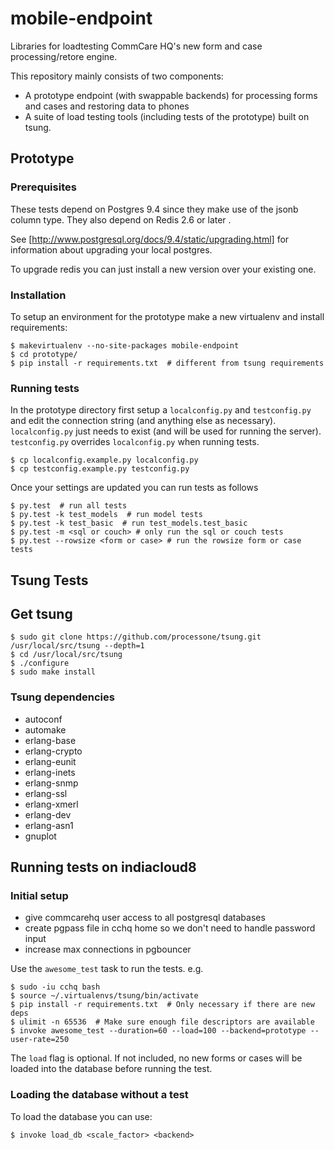 # mobile-endpoint

Libraries for loadtesting CommCare HQ's new form and case processing/retore engine.

This repository mainly consists of two components:

- A prototype endpoint (with swappable backends) for processing forms and cases and restoring data to phones
- A suite of load testing tools (including tests of the prototype) built on tsung.

## Prototype

### Prerequisites

These tests depend on Postgres 9.4 since they make use of the jsonb column type. They also depend on Redis 2.6 or later .

See [http://www.postgresql.org/docs/9.4/static/upgrading.html] for information about upgrading your local postgres.

To upgrade redis you can just install a new version over your existing one.


### Installation

To setup an environment for the prototype make a new virtualenv and install requirements:

```
$ makevirtualenv --no-site-packages mobile-endpoint
$ cd prototype/
$ pip install -r requirements.txt  # different from tsung requirements
```

### Running tests

In the prototype directory first setup a `localconfig.py` and `testconfig.py` and edit the connection string (and anything else as necessary).
`localconfig.py` just needs to exist (and will be used for running the server).
`testconfig.py` overrides `localconfig.py` when running tests.

```
$ cp localconfig.example.py localconfig.py
$ cp testconfig.example.py testconfig.py
```

Once your settings are updated you can run tests as follows

```
$ py.test  # run all tests
$ py.test -k test_models  # run model tests
$ py.test -k test_basic  # run test_models.test_basic
$ py.test -m <sql or couch> # only run the sql or couch tests
$ py.test --rowsize <form or case> # run the rowsize form or case tests

```


## Tsung Tests

## Get tsung

```
$ sudo git clone https://github.com/processone/tsung.git /usr/local/src/tsung --depth=1
$ cd /usr/local/src/tsung
$ ./configure
$ sudo make install
```

### Tsung dependencies
- autoconf
- automake
- erlang-base
- erlang-crypto
- erlang-eunit
- erlang-inets
- erlang-snmp
- erlang-ssl
- erlang-xmerl
- erlang-dev
- erlang-asn1
- gnuplot


## Running tests on indiacloud8

### Initial setup
* give commcarehq user access to all postgresql databases
* create pgpass file in cchq home so we don't need to handle password input
* increase max connections in pgbouncer

Use the `awesome_test` task to run the tests. e.g.
```
$ sudo -iu cchq bash
$ source ~/.virtualenvs/tsung/bin/activate
$ pip install -r requirements.txt  # Only necessary if there are new deps
$ ulimit -n 65536  # Make sure enough file descriptors are available
$ invoke awesome_test --duration=60 --load=100 --backend=prototype --user-rate=250
```
The `load` flag is optional. If not included, no new forms or cases will be loaded into the database before running the test.


### Loading the database without a test

To load the database you can use:
```
$ invoke load_db <scale_factor> <backend>
```
